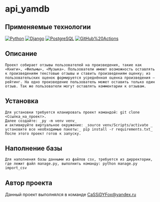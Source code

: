 # api_yamdb
## Применяемые технологии
[![Python](https://img.shields.io/badge/-Python-464646?style=flat&logo=Python&logoColor=56C0C0&color=008080)](https://www.python.org/)
[![Django](https://img.shields.io/badge/-Django-464646?style=flat&logo=Django&logoColor=56C0C0&color=008080)](https://www.djangoproject.com/)
[![PostgreSQL](https://img.shields.io/badge/-PostgreSQL-464646?style=flat&logo=PostgreSQL&logoColor=56C0C0&color=008080)](https://www.postgresql.org/)
[![GitHub%20Actions](https://img.shields.io/badge/-GitHub%20Actions-464646?style=flat&logo=GitHub%20actions&logoColor=56C0C0&color=008080)](https://github.com/features/actions) 
## Описание
    Проект собирает отзывы пользователей на произведения, такие как «Книги», «Фильмы», «Музыка». Пользователи имеют возможность оставлять к произведениям текстовые отзывы и ставить произведениям оценку; из пользовательских оценок формируется усреднённая оценка произведения — рейтинг. На одно произведение пользователь может оставить только один отзыв. Так же пользователи могут оставлять комментарии к отзывам.
## Установка
    Для установки требуется кланировать проект командой: git clone <Ссылка_на_проект>.
    Далее создайте: _py -m venv venv_
    и активируйте виртуальное окружение: _source venv/Scripts/activate _
    установите все необходимые пакеты:_ pip install -r requirements.txt_
    После этого проект готов к запуску.
## Наполнение базы
    Для наполнения базы данными из файлов csv, требуется из дирректории, где лежит файл manage.py, выполнить команду: python manage.py import_csv
## Автор проекта
Данный проект выполнялся в команде CaSSiDYFox@yandex.ru